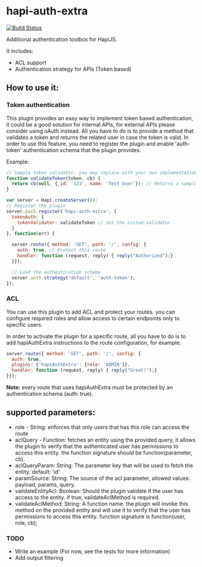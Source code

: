 hapi-auth-extra
===============

[![Build Status](https://travis-ci.org/asafdav/hapi-auth-extra.svg?branch=master)](https://travis-ci.org/asafdav/hapi-auth-extra)

Additional authentication toolbox for HapiJS.

It includes: 
* ACL support
* Authentication strategy for APIs (Token based)

How to use it:
--------------

### Token authentication

This plugin provides an easy way to implement token based authentication, it could be a good solution for internal APIs, for external APIs please consider using oAuth instead.
All you have to do is to provide a method that validates a token and returns the related user in case the token is valid. In order to use this feature,
you need to register the plugin and enable 'auth-token' authentication schema that the plugin provides.

Example:
```javascript
// Sample token validator, you may replace with your own implementation. 
function validateToken(token, cb) {
  return cb(null, {_id: '123', name: 'Test User'}); // Returns a sample user, this is the authenticated user. 
}

var server = Hapi.createServer(0);
// Register the plugin
server.pack.register('hapi-auth-extra', {
  tokenAuth: {
    tokenValidator: validateToken // Set the custom validator 
  }
}, function(err) {

  server.route({ method: 'GET', path: '/', config: {
    auth: true, // Protect this route
    handler: function (request, reply) { reply("Authorized");}
  }});

  // Load the authentication schema 
  server.auth.strategy('default', 'auth-token');
});
```


### ACL
You can use this plugin to add ACL and protect your routes. you can configure required roles and allow access to certain endpoints only to specific users.

In order to activate the plugin for a specific route, all you have to do is to add hapiAuthExtra instructions to the route configuration, for example: 

```javascript
server.route({ method: 'GET', path: '/', config: {
  auth: true,
  plugins: {'hapiAuthExtra': {role: 'ADMIN'}},
  handler: function (request, reply) { reply("Great!");}
}});
```

**Note:** every route that uses hapiAuthExtra must be protected by an authentication schema (auth: true).

supported parameters: 
--------------------
* role - String: enforces that only users that has this role can access the route
* aclQuery - Function: fetches an entity using the provided query, it allows the plugin to verify that the authenticated user has permissions to access this entity. the function signature should be function(parameter, cb).
* aclQueryParam: String: The parameter key that will be used to fetch the entity. default: 'id'
* paramSource: String: The source of the acl parameter, allowed values: payload, params, query.
* validateEntityAcl: Boolean: Should the plugin validate if the user has access to the entity. if true, validateAclMethod is required. 
* validateAclMethod: String: A function name. the plugin will invoke this method on the provided entity and will use it to verify that the user has permissions to access this entity. function signature is function(user, role, cb);


### TODO
* Write an example (For now, see the tests for more information)
* Add output filtering
